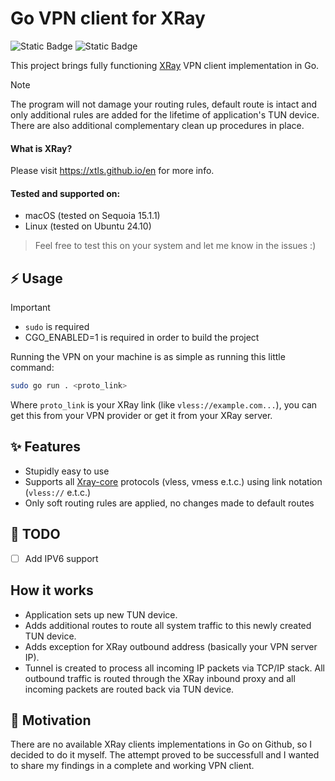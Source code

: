 # Go VPN client for XRay
![Static Badge](https://img.shields.io/badge/OS-macOS%20%7C%20Linux-blue?style=flat&logo=linux&logoColor=white&logoSize=auto&color=blue)
![Static Badge](https://img.shields.io/badge/Go-1.21+-00ADD8?style=flat&logo=go&logoColor=white)

This project brings fully functioning [XRay](https://github.com/XTLS/Xray-core) VPN client implementation in Go.

> [!NOTE]
> The program will not damage your routing rules, default route is intact and only additional rules are added for the lifetime of application's TUN device. There are also additional complementary clean up procedures in place.

#### What is XRay?
Please visit https://xtls.github.io/en for more info.

#### Tested and supported on:
- macOS (tested on Sequoia 15.1.1)
- Linux (tested on Ubuntu 24.10)

> Feel free to test this on your system and let me know in the issues :)

## ⚡️ Usage
> [!IMPORTANT]
> - `sudo` is required
> - CGO_ENABLED=1 is required in order to build the project

Running the VPN on your machine is as simple as running this little command:

```bash
sudo go run . <proto_link>
```

Where `proto_link` is your XRay link (like `vless://example.com...`), you can get this from your VPN provider or get it from your XRay server.
## ✨ Features
- Stupidly easy to use
- Supports all [Xray-core](https://github.com/XTLS/Xray-core) protocols (vless, vmess e.t.c.) using link notation (`vless://` e.t.c.)
- Only soft routing rules are applied, no changes made to default routes

## 📝 TODO
- [ ] Add IPV6 support

## How it works
- Application sets up new TUN device.
- Adds additional routes to route all system traffic to this newly created TUN device.
- Adds exception for XRay outbound address (basically your VPN server IP).
- Tunnel is created to process all incoming IP packets via TCP/IP stack. All outbound traffic is routed through the XRay inbound proxy and all incoming packets are routed back via TUN device.

## 🎯 Motivation
There are no available XRay clients implementations in Go on Github, so I decided to do it myself. The attempt proved to be successfull and I wanted to share my findings in a complete and working VPN client.
